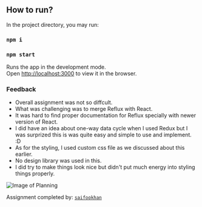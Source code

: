 ## How to run?

In the project directory, you may run:

### `npm i`

### `npm start`

Runs the app in the development mode.<br />
Open [http://localhost:3000](http://localhost:3000) to view it in the browser.

### Feedback

- Overall assignment was not so diffcult.
- What was challenging was to merge Reflux with React.
- It was hard to find proper documentation for Reflux specially with newer version of React.
- I did have an idea about one-way data cycle when I used Redux but I was surprized this is was quite easy and simple to use and implement. :D
- As for the styling, I used custom css file as we discussed about this earlier.
- No design library was used in this.
- I did try to make things look nice but didn't put much energy into styling things properly.

![Image of Planning](https://github.com/saifookhan/talentbait-assignment/planning.jpg)

Assignment completed by: [`saifookhan`](https://www.github.com/saifookhan)
